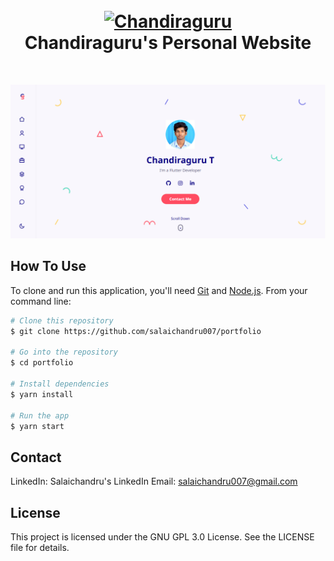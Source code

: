 <h1 align="center">
  <br>
  <a href="https://Salaichandru007.github.io/portfolio">
  <img src="./src/assets/light-logo.svg" alt="Chandiraguru" width="200"></a>
  <br>
  Chandiraguru's Personal Website
  <br>
</h1>

<br>

![screenshot](https://github.com/salaichandru007/portfolio/raw/master/src/assets/Screenshot.png)


## How To Use

To clone and run this application, you'll need [Git](https://git-scm.com) and [Node.js](https://nodejs.org/en/download/). From your command line:

```bash
# Clone this repository
$ git clone https://github.com/salaichandru007/portfolio

# Go into the repository
$ cd portfolio

# Install dependencies
$ yarn install

# Run the app
$ yarn start

```

## Contact

LinkedIn: Salaichandru's LinkedIn
Email: salaichandru007@gmail.com

## License

This project is licensed under the GNU GPL 3.0 License. See the LICENSE file for details.